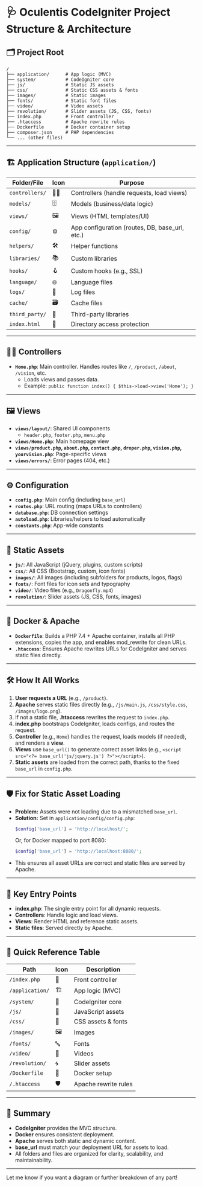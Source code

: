 # 🩺 Oculentis CodeIgniter Project Structure & Architecture

## 🗂️ Project Root

```
/
├── application/      # App logic (MVC)
├── system/           # CodeIgniter core
├── js/               # Static JS assets
├── css/              # Static CSS assets & fonts
├── images/           # Static images
├── fonts/            # Static font files
├── video/            # Video assets
├── revolution/       # Slider assets (JS, CSS, fonts)
├── index.php         # Front controller
├── .htaccess         # Apache rewrite rules
├── Dockerfile        # Docker container setup
├── composer.json     # PHP dependencies
└── ... (other files)
```

---

## 🏗️ Application Structure (`application/`)

| Folder/File         | Icon | Purpose |
|---------------------|------|---------|
| `controllers/`      | 🧑‍💻 | Controllers (handle requests, load views) |
| `models/`           | 🗄️  | Models (business/data logic) |
| `views/`            | 🖼️  | Views (HTML templates/UI) |
| `config/`           | ⚙️  | App configuration (routes, DB, base_url, etc.) |
| `helpers/`          | 🛠️  | Helper functions |
| `libraries/`        | 📚  | Custom libraries |
| `hooks/`            | 🪝  | Custom hooks (e.g., SSL) |
| `language/`         | 🌐  | Language files |
| `logs/`             | 📝  | Log files |
| `cache/`            | 🗃️  | Cache files |
| `third_party/`      | 🧩  | Third-party libraries |
| `index.html`        | 🚫  | Directory access protection |

---

## 🧑‍💻 Controllers

- **`Home.php`**: Main controller. Handles routes like `/`, `/product`, `/about`, `/vision`, etc.
  - Loads views and passes data.
  - Example: `public function index() { $this->load->view('Home'); }`

---

## 🖼️ Views

- **`views/layout/`**: Shared UI components
  - `header.php`, `footer.php`, `menu.php`
- **`views/Home.php`**: Main homepage view
- **`views/product.php`, `about.php`, `contact.php`, `droper.php`, `vision.php`, `yourvision.php`**: Page-specific views
- **`views/errors/`**: Error pages (404, etc.)

---

## ⚙️ Configuration

- **`config.php`**: Main config (including `base_url`)
- **`routes.php`**: URL routing (maps URLs to controllers)
- **`database.php`**: DB connection settings
- **`autoload.php`**: Libraries/helpers to load automatically
- **`constants.php`**: App-wide constants

---

## 🎨 Static Assets

- **`js/`**: All JavaScript (jQuery, plugins, custom scripts)
- **`css/`**: All CSS (Bootstrap, custom, icon fonts)
- **`images/`**: All images (including subfolders for products, logos, flags)
- **`fonts/`**: Font files for icon sets and typography
- **`video/`**: Video files (e.g., `Dragonfly.mp4`)
- **`revolution/`**: Slider assets (JS, CSS, fonts, images)

---

## 🐳 Docker & Apache

- **`Dockerfile`**: Builds a PHP 7.4 + Apache container, installs all PHP extensions, copies the app, and enables mod_rewrite for clean URLs.
- **`.htaccess`**: Ensures Apache rewrites URLs for CodeIgniter and serves static files directly.

---

## 🛠️ How It All Works

1. **User requests a URL** (e.g., `/product`).
2. **Apache** serves static files directly (e.g., `/js/main.js`, `/css/style.css`, `/images/logo.png`).
3. If not a static file, **.htaccess** rewrites the request to `index.php`.
4. **index.php** bootstraps CodeIgniter, loads configs, and routes the request.
5. **Controller** (e.g., `Home`) handles the request, loads models (if needed), and renders a **view**.
6. **Views** use `base_url()` to generate correct asset links (e.g., `<script src="<?= base_url('js/jquery.js') ?>"></script>`).
7. **Static assets** are loaded from the correct path, thanks to the fixed `base_url` in `config.php`.

---

## 🛡️ Fix for Static Asset Loading

- **Problem:** Assets were not loading due to a mismatched `base_url`.
- **Solution:** Set in `application/config/config.php`:
  ```php
  $config['base_url'] = 'http://localhost/';
  ```
  Or, for Docker mapped to port 8080:
  ```php
  $config['base_url'] = 'http://localhost:8080/';
  ```
- This ensures all asset URLs are correct and static files are served by Apache.

---

## 🚦 Key Entry Points

- **index.php**: The single entry point for all dynamic requests.
- **Controllers**: Handle logic and load views.
- **Views**: Render HTML and reference static assets.
- **Static files**: Served directly by Apache.

---

## 🧭 Quick Reference Table

| Path                | Icon | Description |
|---------------------|------|-------------|
| `/index.php`        | 🚦   | Front controller |
| `/application/`     | 🏗️   | App logic (MVC) |
| `/system/`          | 🧬   | CodeIgniter core |
| `/js/`              | 📜   | JavaScript assets |
| `/css/`             | 🎨   | CSS assets & fonts |
| `/images/`          | 🖼️   | Images |
| `/fonts/`           | 🔤   | Fonts |
| `/video/`           | 🎥   | Videos |
| `/revolution/`      | 🌀   | Slider assets |
| `/Dockerfile`       | 🐳   | Docker setup |
| `/.htaccess`        | 🛡️   | Apache rewrite rules |

---

## 📝 Summary

- **CodeIgniter** provides the MVC structure.
- **Docker** ensures consistent deployment.
- **Apache** serves both static and dynamic content.
- **base_url** must match your deployment URL for assets to load.
- All folders and files are organized for clarity, scalability, and maintainability.

---

Let me know if you want a diagram or further breakdown of any part! 